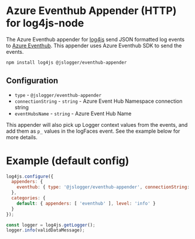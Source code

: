 # Azure Eventhub Appender (HTTP) for log4js-node

The Azure Eventhub appender for [log4js](https://log4js-node.github.io/log4js-node) send JSON formatted log events to [Azure Eventhub](https://azure.microsoft.com/fr-fr/services/event-hubs/). This appender uses Azure Eventhub SDK to send the events.

```bash
npm install log4js @jslogger/eventhub-appender
```

## Configuration

* `type` - `@jslogger/eventhub-appender`
* `connectionString` - `string` - Azure Event Hub Namespace connection string
* `eventHubsName` - `string` - Azure Event Hub Name

This appender will also pick up Logger context values from the events, and add them as `p_` values in the logFaces event. See the example below for more details.

# Example (default config)

```javascript
log4js.configure({
  appenders: {
    eventhub: { type: '@jslogger/eventhub-appender', connectionString: connectionString, eventHubsName: eventHubsName}
  },
  categories: {
    default: { appenders: [ 'eventhub' ], level: 'info' }
  }
});

const logger = log4js.getLogger();
logger.info(validDataMessage);
```
